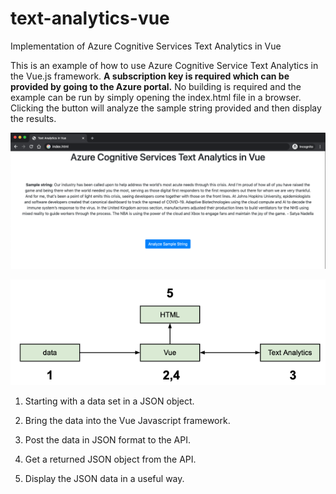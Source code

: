 # text-analytics-vue
Implementation of Azure Cognitive Services Text Analytics in Vue

 

This is an example of how to use Azure Cognitive Service Text Analytics in the Vue.js framework. **A subscription key is required which can be provided by going to the Azure portal.** No building is required and the example can be run by simply opening the index.html file in a browser. Clicking the button will analyze the sample string provided and then display the results. 

 
![Screenshot](/images/screenshot.png)
 
![Diagram](/images/diagram.png)

 


1. Starting with a data set in a JSON object. 

2. Bring the data into the Vue Javascript framework. 

3. Post the data in JSON format to the API. 

4. Get a returned JSON object from the API. 

5. Display the JSON data in a useful way. 
